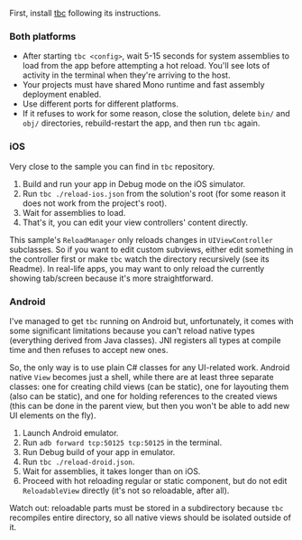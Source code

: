 First, install [tbc](https://github.com/rdavisau/tbc) following its instructions.

### Both platforms

* After starting `tbc <config>`, wait 5-15 seconds for system assemblies to load from the app before attempting a hot reload. You'll see lots of activity in the terminal when they're arriving to the host.
* Your projects must have shared Mono runtime and fast assembly deployment enabled.
* Use different ports for different platforms.
* If it refuses to work for some reason, close the solution, delete `bin/` and `obj/` directories, rebuild-restart the app, and then run `tbc` again.

### iOS
Very close to the sample you can find in `tbc` repository.

1. Build and run your app in Debug mode on the iOS simulator.
2. Run `tbc ./reload-ios.json` from the solution's root (for some reason it does not work from the project's root).
3. Wait for assemblies to load.
4. That's it, you can edit your view controllers' content directly.

This sample's `ReloadManager` only reloads changes in `UIViewController` subclasses. So if you want to edit custom subviews, either edit something in the controller first or make `tbc` watch the directory recursively (see its Readme). In real-life apps, you may want to only reload the currently showing tab/screen because it's more straightforward.

### Android

I've managed to get `tbc` running on Android but, unfortunately, it comes with some significant limitations because you can't reload native types (everything derived from Java classes). JNI registers all types at compile time and then refuses to accept new ones.

So, the only way is to use plain C# classes for any UI-related work. Android native `View` becomes just a shell, while there are at least three separate classes: one for creating child views (can be static), one for layouting them (also can be static), and one for holding references to the created views (this can be done in the parent view, but then you won't be able to add new UI elements on the fly).

1. Launch Android emulator.
2. Run `adb forward tcp:50125 tcp:50125` in the terminal.
3. Run Debug build of your app in emulator.
4. Run `tbc ./reload-droid.json`.
5. Wait for assemblies, it takes longer than on iOS.
6. Proceed with hot reloading regular or static component, but do not edit `ReloadableView` directly (it's not so reloadable, after all).

Watch out: reloadable parts must be stored in a subdirectory because `tbc` recompiles entire directory, so all native views should be isolated outside of it.
